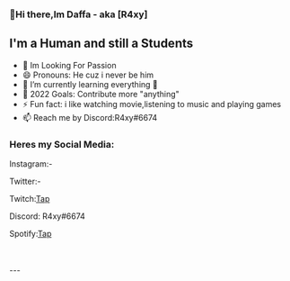 ### 👋Hi there,Im Daffa - aka [R4xy] 

## I'm a Human and still a Students
- 🔭 Im Looking For Passion
- 😄 Pronouns: He cuz i never be him
- 🌱 I’m currently learning everything 🤣
- 🥅 2022 Goals: Contribute more "anything"
- ⚡ Fun fact: i like watching movie,listening to music and playing games
- 📫 Reach me by Discord:R4xy#6674


### Heres my Social Media:
<p>Instagram:-
  <p>Twitter:-
<p>Twitch:<a href="https://twitch.tv/cyya_">Tap<a/></p>
<p>Discord: R4xy#6674</p>
<p>Spotify:<a href="https://open.spotify.com/user/314sulkycagzv5yvicsiglq6qt3a?si=4385c874a1f340aa">Tap</a></p>

<br />
<br />
---
